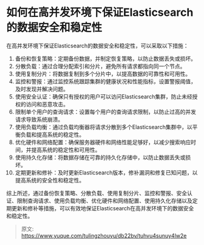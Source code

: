 # 如何在高并发环境下保证Elasticsearch的数据安全和稳定性

在高并发环境下保证Elasticsearch的数据安全和稳定性，可以采取以下措施：

1. 备份和恢复策略：定期备份数据，并制定恢复策略，以防止数据丢失或损坏。
2. 分散负载：通过合理分配索引和分片，避免所有请求都指向同一个节点。
3. 使用复制分片：将数据复制到多个分片中，以提高数据的可靠性和可用性。
4. 监控和警报：通过监控系统跟踪集群的健康状况和性能指标，设置警报阈值，及时发现并解决问题。
5. 使用安全认证：确保只有授权的用户可以访问Elasticsearch集群，防止未经授权的访问和恶意攻击。
6. 限制单个用户的查询请求：设置每个用户的查询请求限制，以防止过高的并发请求导致系统崩溃。
7. 使用负载均衡：通过负载均衡器将请求分散到多个Elasticsearch集群中，以平衡负载和提高系统的稳定性。
8. 优化硬件和网络配置：确保服务器硬件和网络性能足够好，以减少搜索响应时间，并提高系统的稳定性和可用性。
9. 使用持久化存储：将数据存储在可靠的持久化存储中，以防止数据丢失或损坏。
10. 定期更新和修补：及时更新Elasticsearch版本，修补漏洞和修复已知问题，以提高系统的安全性和稳定性。

综上所述，通过备份恢复策略、分散负载、使用复制分片、监控和警报、安全认证、限制查询请求、使用负载均衡、优化硬件和网络配置、使用持久化存储以及定期更新和修补等措施，可以有效地保证Elasticsearch在高并发环境下的数据安全和稳定性。



> 原文: <https://www.yuque.com/tulingzhouyu/db22bv/tuhvu4sunuy4lw2e>